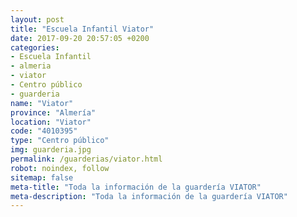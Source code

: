 ```yaml
---
layout: post
title: "Escuela Infantil Viator"
date: 2017-09-20 20:57:05 +0200
categories:
- Escuela Infantil
- almeria
- viator
- Centro público
- guarderia
name: "Viator"
province: "Almería"
location: "Viator"
code: "4010395"
type: "Centro público"
img: guarderia.jpg
permalink: /guarderias/viator.html
robot: noindex, follow
sitemap: false
meta-title: "Toda la información de la guardería VIATOR"
meta-description: "Toda la información de la guardería VIATOR"
---
```

